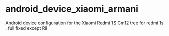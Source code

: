 # android_device_xiaomi_armani
Android device configuration for the Xiaomi Redmi 1S
Cm12 tree for redmi 1s , full fixed 
except Ril
